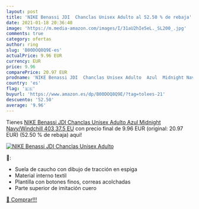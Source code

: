 ```yaml
---
layout: post
title: 'NIKE Benassi JDI  Chanclas Unisex Adulto al 52.50 % de rebaja'
date: 2021-01-18 20:36:40
image: 'https://m.media-amazon.com/images/I/31aU2hIe5eL._SL200_.jpg'
comments: true
category: ofertas
author: ring
slug: 'B00DOQ8Q9E-es'
actualPrice: 9.96 EUR
currency: EUR
price: 9.96
comparePrice: 20.97 EUR
prodname: 'NIKE Benassi JDI  Chanclas Unisex Adulto  Azul  Midnight Navy/Windchill 403   37.5 EU'
country: 'es'
flag: '🇪🇸'
buyurl: 'https://www.amazon.es/dp/B00DOQ8Q9E/?tag=tolees-21'
descuento: '52.50'
average: '9.96'
---
```


Tienes [NIKE Benassi JDI  Chanclas Unisex Adulto  Azul  Midnight Navy/Windchill 403   37.5 EU](https://www.amazon.es/dp/B00DOQ8Q9E/?tag=tolees-21) con precio final de  9.96 EUR (original: 20.97 EUR) (52.50 %  de rebaja) aqui!

[![NIKE Benassi JDI  Chanclas Unisex Adulto](https://m.media-amazon.com/images/I/31aU2hIe5eL._SL200_.jpg)](https://www.amazon.es/dp/B00DOQ8Q9E/?tag=tolees-21)

🔎:

- Suela de caucho con dibujo de tracción en espiga
- Material interno textil
- Plantilla con botones finos, correas acolchadas
- Parte superior de imitación cuero

[🛒 Comprar!!!](https://www.amazon.es/dp/B00DOQ8Q9E/?tag=tolees-21)
